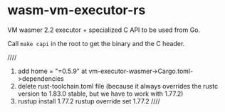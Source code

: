 # wasm-vm-executor-rs

VM wasmer 2.2 executor + specialized C API to be used from Go.

Call `make capi` in the root to get the binary and the C header.

////
1) add home = "=0.5.9" at vm-executor-wasmer->Cargo.toml->dependencies
2) delete rust-toolchain.toml file (because it always overrides the rustc version to 1.83.0 stable, but we have to work with 1.77.2)
3) rustup install 1.77.2
rustup override set 1.77.2
////
